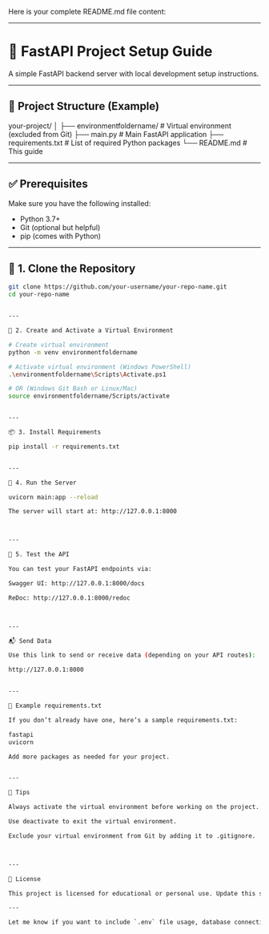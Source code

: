 Here is your complete README.md file content:


---

# 🚀 FastAPI Project Setup Guide

A simple FastAPI backend server with local development setup instructions.

---

## 📁 Project Structure (Example)

your-project/ │ ├── environmentfoldername/      # Virtual environment (excluded from Git) ├── main.py                     # Main FastAPI application ├── requirements.txt            # List of required Python packages └── README.md                   # This guide

---

## ✅ Prerequisites

Make sure you have the following installed:

- Python 3.7+
- Git (optional but helpful)
- pip (comes with Python)

---

## 🧱 1. Clone the Repository

```bash
git clone https://github.com/your-username/your-repo-name.git
cd your-repo-name


---

🐍 2. Create and Activate a Virtual Environment

# Create virtual environment
python -m venv environmentfoldername

# Activate virtual environment (Windows PowerShell)
.\environmentfoldername\Scripts\Activate.ps1

# OR (Windows Git Bash or Linux/Mac)
source environmentfoldername/Scripts/activate


---

📦 3. Install Requirements

pip install -r requirements.txt


---

🚀 4. Run the Server

uvicorn main:app --reload

The server will start at: http://127.0.0.1:8000



---

🧪 5. Test the API

You can test your FastAPI endpoints via:

Swagger UI: http://127.0.0.1:8000/docs

ReDoc: http://127.0.0.1:8000/redoc



---

📬 Send Data

Use this link to send or receive data (depending on your API routes):

http://127.0.0.1:8000


---

📝 Example requirements.txt

If you don’t already have one, here’s a sample requirements.txt:

fastapi
uvicorn

Add more packages as needed for your project.


---

📌 Tips

Always activate the virtual environment before working on the project.

Use deactivate to exit the virtual environment.

Exclude your virtual environment from Git by adding it to .gitignore.



---

📄 License

This project is licensed for educational or personal use. Update this section based on your actual license if needed.

---

Let me know if you want to include `.env` file usage, database connection guide, or GitHub deploy instructions too.


